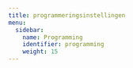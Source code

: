 ```yaml
---
title: programmeringsinstellingen
menu:
  sidebar:
    name: Programming
    identifier: programming
    weight: 15
---
```

